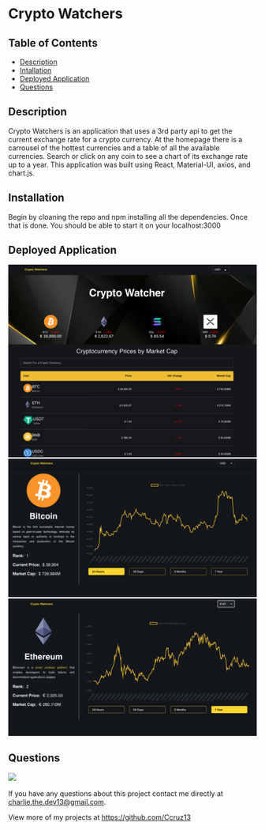 # Crypto Watchers

## Table of Contents
* [Description](#description)
* [Intallation](#installation)
* [Deployed Application](#deplyed-application)
* [Questions](#questions)

## Description
Crypto Watchers is an application that uses a 3rd party api to get the current exchange rate for a crypto currency. At the homepage there is a carrousel of the hottest currencies and a table of all the available currencies. Search or click on any coin to see a chart of its exchange rate up to a year. This application was built using React, Material-UI, axios, and chart.js. 

## Installation

Begin by cloaning the repo and npm installing all the dependencies. Once that is done. You should be able to start it on your localhost:3000

## Deployed Application

![Screenshot](photos/crypto.png)
![Screenshot](photos/usd.png)
![Screenshot](photos/eur.png)

## Questions

![](https://img.shields.io/badge/Hi%20Im-Charlie%20Cruz-red?style=for-the-badge)</br>

If you have any questions about this project contact me directly at charlie.the.dev13@gmail.com. 

View more of my projects at https://github.com/Ccruz13